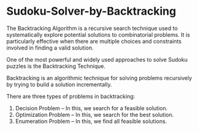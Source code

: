 # Sudoku-Solver-by-Backtracking
The Backtracking Algorithm is a recursive search technique used to systematically explore potential solutions to combinatorial problems. It is particularly effective when there are multiple choices and constraints involved in finding a valid solution.

One of the most powerful and widely used approaches to solve Sudoku puzzles is the Backtracking Technique.

Backtracking is an algorithmic technique for solving problems recursively by trying to build a solution incrementally.

There are three types of problems in backtracking:

1. Decision Problem – In this, we search for a feasible solution.
2. Optimization Problem – In this, we search for the best solution.
 3. Enumeration Problem – In this, we find all feasible solutions.
